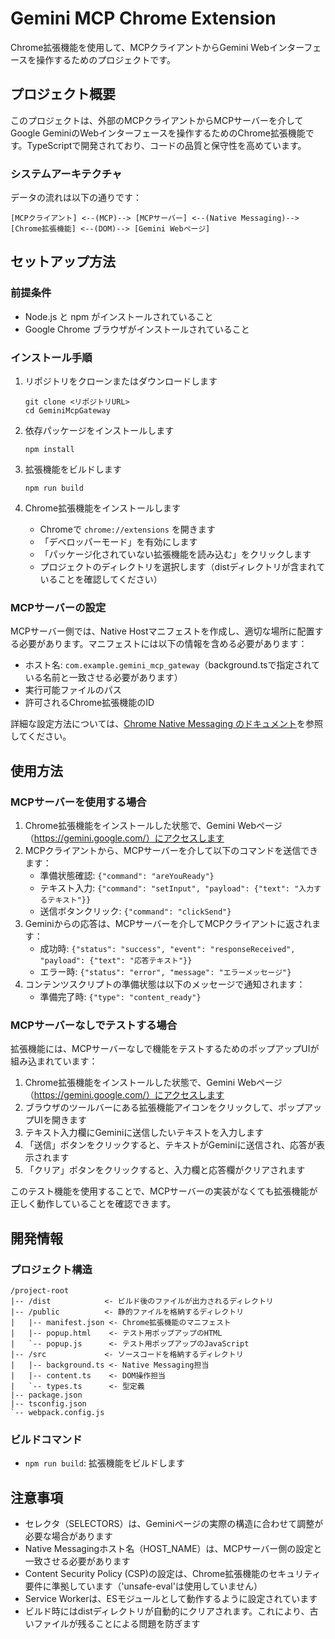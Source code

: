 # Gemini MCP Chrome Extension

Chrome拡張機能を使用して、MCPクライアントからGemini Webインターフェースを操作するためのプロジェクトです。

## プロジェクト概要

このプロジェクトは、外部のMCPクライアントからMCPサーバーを介してGoogle GeminiのWebインターフェースを操作するためのChrome拡張機能です。TypeScriptで開発されており、コードの品質と保守性を高めています。

### システムアーキテクチャ

データの流れは以下の通りです：

`[MCPクライアント] <--(MCP)--> [MCPサーバー] <--(Native Messaging)--> [Chrome拡張機能] <--(DOM)--> [Gemini Webページ]`

## セットアップ方法

### 前提条件

- Node.js と npm がインストールされていること
- Google Chrome ブラウザがインストールされていること

### インストール手順

1. リポジトリをクローンまたはダウンロードします
   ```
   git clone <リポジトリURL>
   cd GeminiMcpGateway
   ```

2. 依存パッケージをインストールします
   ```
   npm install
   ```

3. 拡張機能をビルドします
   ```
   npm run build
   ```

4. Chrome拡張機能をインストールします
   - Chromeで `chrome://extensions` を開きます
   - 「デベロッパーモード」を有効にします
   - 「パッケージ化されていない拡張機能を読み込む」をクリックします
   - プロジェクトのディレクトリを選択します（distディレクトリが含まれていることを確認してください）

### MCPサーバーの設定

MCPサーバー側では、Native Hostマニフェストを作成し、適切な場所に配置する必要があります。マニフェストには以下の情報を含める必要があります：

- ホスト名: `com.example.gemini_mcp_gateway`（background.tsで指定されている名前と一致させる必要があります）
- 実行可能ファイルのパス
- 許可されるChrome拡張機能のID

詳細な設定方法については、[Chrome Native Messaging のドキュメント](https://developer.chrome.com/docs/apps/nativeMessaging)を参照してください。

## 使用方法

### MCPサーバーを使用する場合

1. Chrome拡張機能をインストールした状態で、Gemini Webページ（https://gemini.google.com/）にアクセスします
2. MCPクライアントから、MCPサーバーを介して以下のコマンドを送信できます：
   - 準備状態確認: `{"command": "areYouReady"}`
   - テキスト入力: `{"command": "setInput", "payload": {"text": "入力するテキスト"}}`
   - 送信ボタンクリック: `{"command": "clickSend"}`
3. Geminiからの応答は、MCPサーバーを介してMCPクライアントに返されます：
   - 成功時: `{"status": "success", "event": "responseReceived", "payload": {"text": "応答テキスト"}}`
   - エラー時: `{"status": "error", "message": "エラーメッセージ"}`
4. コンテンツスクリプトの準備状態は以下のメッセージで通知されます：
   - 準備完了時: `{"type": "content_ready"}`

### MCPサーバーなしでテストする場合

拡張機能には、MCPサーバーなしで機能をテストするためのポップアップUIが組み込まれています：

1. Chrome拡張機能をインストールした状態で、Gemini Webページ（https://gemini.google.com/）にアクセスします
2. ブラウザのツールバーにある拡張機能アイコンをクリックして、ポップアップUIを開きます
3. テキスト入力欄にGeminiに送信したいテキストを入力します
4. 「送信」ボタンをクリックすると、テキストがGeminiに送信され、応答が表示されます
5. 「クリア」ボタンをクリックすると、入力欄と応答欄がクリアされます

このテスト機能を使用することで、MCPサーバーの実装がなくても拡張機能が正しく動作していることを確認できます。

## 開発情報

### プロジェクト構造

```
/project-root
|-- /dist            <- ビルド後のファイルが出力されるディレクトリ
|-- /public          <- 静的ファイルを格納するディレクトリ
|   |-- manifest.json <- Chrome拡張機能のマニフェスト
|   |-- popup.html    <- テスト用ポップアップのHTML
|   `-- popup.js      <- テスト用ポップアップのJavaScript
|-- /src             <- ソースコードを格納するディレクトリ
|   |-- background.ts <- Native Messaging担当
|   |-- content.ts    <- DOM操作担当
|   `-- types.ts      <- 型定義
|-- package.json
|-- tsconfig.json
`-- webpack.config.js
```

### ビルドコマンド

- `npm run build`: 拡張機能をビルドします

## 注意事項

- セレクタ（SELECTORS）は、Geminiページの実際の構造に合わせて調整が必要な場合があります
- Native Messagingホスト名（HOST_NAME）は、MCPサーバー側の設定と一致させる必要があります
- Content Security Policy (CSP)の設定は、Chrome拡張機能のセキュリティ要件に準拠しています（'unsafe-eval'は使用していません）
- Service Workerは、ESモジュールとして動作するように設定されています
- ビルド時にはdistディレクトリが自動的にクリアされます。これにより、古いファイルが残ることによる問題を防ぎます
